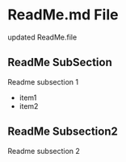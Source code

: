 # ReadMe.md File

updated ReadMe.file



## ReadMe SubSection

Readme subsection 1

- item1
- item2



## ReadMe Subsection2

Readme subsection 2

